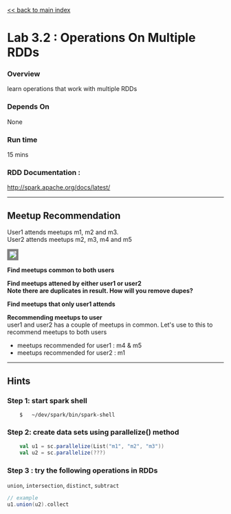 <link rel='stylesheet' href='../assets/css/main.css'/>

[<< back to main index](../README.md)

Lab 3.2 : Operations On Multiple RDDs
=====================================
### Overview
learn operations that work with multiple RDDs

### Depends On
None

### Run time
15 mins

### RDD Documentation :
http://spark.apache.org/docs/latest/


--------
Meetup Recommendation
--------
User1 attends meetups  m1, m2 and m3.  
User2 attends meetups  m2, m3, m4  and m5

<img src="../assets/images/3.2.png" style="border: 5px solid grey; max-width:100%;"/>

**Find meetups common to both users**

**Find meetups attened by either user1 or user2**  
**Note there are duplicates in result.  How will you remove dupes?**

**Find meetups that only user1 attends**

**Recommending meetups to user**   
user1 and user2 has a couple of meetups in common.  Let's use to this to recommend meetups to both users  
* meetups recommended for user1 : m4 & m5
* meetups recommended for user2 : m1


-----
Hints
-----

### Step 1: start spark shell

```
    $   ~/dev/spark/bin/spark-shell
```

### Step 2: create data sets using parallelize() method
```scala
    val u1 = sc.parallelize(List("m1", "m2", "m3"))
    val u2 = sc.parallelize(???)
```



### Step 3 : try the following operations in RDDs
`union`, `intersection`,  `distinct`,  `subtract`

```scala
// example
u1.union(u2).collect
```
